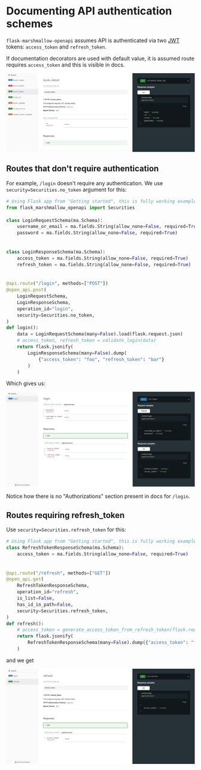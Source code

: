 # Documenting API authentication schemes

`flask-marshmallow-openapi` assumes API is authenticated via two [JWT](https://jwt.io/)
tokens: `access_token` and `refresh_token`.

If documentation decorators are used with default value, it is assumed route requires
`access_token` and this is visible in docs.

![ReDoc](./img/security_access_token.png "ReDoc - access_token")

## Routes that don't require authentication

For example, `/login` doesn't require any authentication. We use
`security=Securities.no_token` argument for this:

```py
# Using Flask app from "Getting started", this is fully working example
from flask_marshmallow_openapi import Securities

class LoginRequestSchema(ma.Schema):
    username_or_email = ma.fields.String(allow_none=False, required=True)
    password = ma.fields.String(allow_none=False, required=True)


class LoginResponseSchema(ma.Schema):
    access_token = ma.fields.String(allow_none=False, required=True)
    refresh_token = ma.fields.String(allow_none=False, required=True)


@api.route("/login", methods=["POST"])
@open_api.post(
    LoginRequestSchema,
    LoginResponseSchema,
    operation_id="login",
    security=Securities.no_token,
)
def login():
    data = LoginRequestSchema(many=False).load(flask.request.json)
    # access_token, refresh_token = validate_login(data)
    return flask.jsonify(
        LoginResponseSchema(many=False).dump(
            {"access_token": "foo", "refresh_token": "bar"}
        )
    )
```

Which gives us:

![ReDoc](./img/security_no_token.png "ReDoc - login")

Notice how there is no "Authorizations" section present in docs for `/login`.

## Routes requiring refresh_token

Use `security=Securities.refresh_token` for this:

```py
# Using Flask app from "Getting started", this is fully working example
class RefreshTokenResponseSchema(ma.Schema):
    access_token = ma.fields.String(allow_none=False, required=True)


@api.route("/refresh", methods=["GET"])
@open_api.get(
    RefreshTokenResponseSchema,
    operation_id="refresh",
    is_list=False,
    has_id_in_path=False,
    security=Securities.refresh_token,
)
def refresh():
    # access_token = generate_access_token_from_refresh_token(flask.request)
    return flask.jsonify(
        RefreshTokenResponseSchema(many=False).dump({"access_token": "foo"})
    )
```

and we get

![ReDoc](./img/security_refresh_token.png "ReDoc - refresh")

